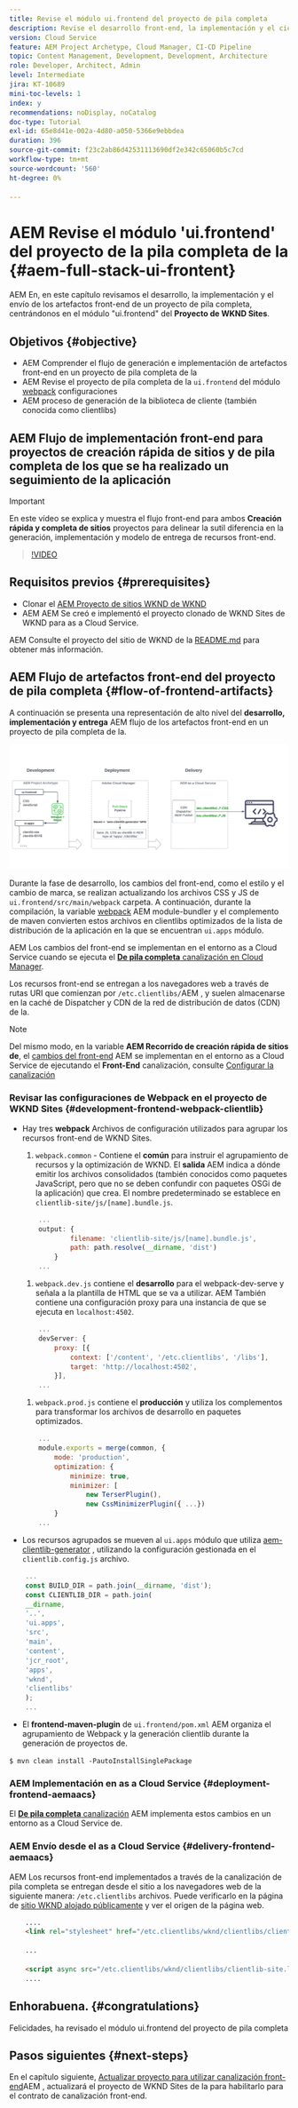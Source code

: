 ```yaml
---
title: Revise el módulo ui.frontend del proyecto de pila completa
description: Revise el desarrollo front-end, la implementación y el ciclo de vida de entrega de un proyecto de AEM Sites full-stack basado en Maven.
version: Cloud Service
feature: AEM Project Archetype, Cloud Manager, CI-CD Pipeline
topic: Content Management, Development, Development, Architecture
role: Developer, Architect, Admin
level: Intermediate
jira: KT-10689
mini-toc-levels: 1
index: y
recommendations: noDisplay, noCatalog
doc-type: Tutorial
exl-id: 65e8d41e-002a-4d80-a050-5366e9ebbdea
duration: 396
source-git-commit: f23c2ab86d42531113690df2e342c65060b5c7cd
workflow-type: tm+mt
source-wordcount: '560'
ht-degree: 0%

---
```


# AEM Revise el módulo &#39;ui.frontend&#39; del proyecto de la pila completa de la {#aem-full-stack-ui-frontent}

AEM En, en este capítulo revisamos el desarrollo, la implementación y el envío de los artefactos front-end de un proyecto de pila completa, centrándonos en el módulo &quot;ui.frontend&quot; del __Proyecto de WKND Sites__.


## Objetivos {#objective}

* AEM Comprender el flujo de generación e implementación de artefactos front-end en un proyecto de pila completa de la
* AEM Revise el proyecto de pila completa de la `ui.frontend` del módulo [webpack](https://webpack.js.org/) configuraciones
* AEM proceso de generación de la biblioteca de cliente (también conocida como clientlibs)

## AEM Flujo de implementación front-end para proyectos de creación rápida de sitios y de pila completa de los que se ha realizado un seguimiento de la aplicación

>[!IMPORTANT]
>
>En este vídeo se explica y muestra el flujo front-end para ambos **Creación rápida y completa de sitios** proyectos para delinear la sutil diferencia en la generación, implementación y modelo de entrega de recursos front-end.

>[!VIDEO](https://video.tv.adobe.com/v/3409344?quality=12&learn=on)

## Requisitos previos {#prerequisites}


* Clonar el [AEM Proyecto de sitios WKND de WKND](https://github.com/adobe/aem-guides-wknd)
* AEM AEM Se creó e implementó el proyecto clonado de WKND Sites de WKND para as a Cloud Service.

AEM Consulte el proyecto del sitio de WKND de la [README.md](https://github.com/adobe/aem-guides-wknd/blob/main/README.md) para obtener más información.

## AEM Flujo de artefactos front-end del proyecto de pila completa {#flow-of-frontend-artifacts}

A continuación se presenta una representación de alto nivel del __desarrollo, implementación y entrega__ AEM flujo de los artefactos front-end en un proyecto de pila completa de la.

![Desarrollo, implementación y entrega de artefactos front-end](assets/Dev-Deploy-Delivery-AEM-Project.png)


Durante la fase de desarrollo, los cambios del front-end, como el estilo y el cambio de marca, se realizan actualizando los archivos CSS y JS de `ui.frontend/src/main/webpack` carpeta. A continuación, durante la compilación, la variable [webpack](https://webpack.js.org/) AEM module-bundler y el complemento de maven convierten estos archivos en clientlibs optimizados de la lista de distribución de la aplicación en la que se encuentran `ui.apps` módulo.

AEM Los cambios del front-end se implementan en el entorno as a Cloud Service cuando se ejecuta el [__De pila completa__ canalización en Cloud Manager](https://experienceleague.adobe.com/docs/experience-manager-cloud-service/content/implementing/using-cloud-manager/cicd-pipelines/introduction-ci-cd-pipelines.html).

Los recursos front-end se entregan a los navegadores web a través de rutas URI que comienzan por `/etc.clientlibs/`AEM , y suelen almacenarse en la caché de Dispatcher y CDN de la red de distribución de datos (CDN) de la.


>[!NOTE]
>
> Del mismo modo, en la variable __AEM Recorrido de creación rápida de sitios de__, el [cambios del front-end](https://experienceleague.adobe.com/docs/experience-manager-cloud-service/content/sites/administering/site-creation/quick-site/customize-theme.html) AEM se implementan en el entorno as a Cloud Service de ejecutando el __Front-End__ canalización, consulte [Configurar la canalización](https://experienceleague.adobe.com/docs/experience-manager-cloud-service/content/sites/administering/site-creation/quick-site/pipeline-setup.html)

### Revisar las configuraciones de Webpack en el proyecto de WKND Sites {#development-frontend-webpack-clientlib}

* Hay tres __webpack__ Archivos de configuración utilizados para agrupar los recursos front-end de WKND Sites.

   1. `webpack.common` - Contiene el __común__ para instruir el agrupamiento de recursos y la optimización de WKND. El __salida__ AEM indica a dónde emitir los archivos consolidados (también conocidos como paquetes JavaScript, pero que no se deben confundir con paquetes OSGi de la aplicación) que crea. El nombre predeterminado se establece en `clientlib-site/js/[name].bundle.js`.

  ```javascript
      ...
      output: {
              filename: 'clientlib-site/js/[name].bundle.js',
              path: path.resolve(__dirname, 'dist')
          }
      ...    
  ```

   1. `webpack.dev.js` contiene el __desarrollo__ para el webpack-dev-serve y señala a la plantilla de HTML que se va a utilizar. AEM También contiene una configuración proxy para una instancia de que se ejecuta en `localhost:4502`.

  ```javascript
      ...
      devServer: {
          proxy: [{
              context: ['/content', '/etc.clientlibs', '/libs'],
              target: 'http://localhost:4502',
          }],
      ...    
  ```

   1. `webpack.prod.js` contiene el __producción__ y utiliza los complementos para transformar los archivos de desarrollo en paquetes optimizados.

  ```javascript
      ...
      module.exports = merge(common, {
          mode: 'production',
          optimization: {
              minimize: true,
              minimizer: [
                  new TerserPlugin(),
                  new CssMinimizerPlugin({ ...})
          }
      ...    
  ```


* Los recursos agrupados se mueven al `ui.apps` módulo que utiliza [aem-clientlib-generator](https://www.npmjs.com/package/aem-clientlib-generator) , utilizando la configuración gestionada en el `clientlib.config.js` archivo.

```javascript
    ...
    const BUILD_DIR = path.join(__dirname, 'dist');
    const CLIENTLIB_DIR = path.join(
    __dirname,
    '..',
    'ui.apps',
    'src',
    'main',
    'content',
    'jcr_root',
    'apps',
    'wknd',
    'clientlibs'
    );
    ...
```

* El __frontend-maven-plugin__ de `ui.frontend/pom.xml` AEM organiza el agrupamiento de Webpack y la generación clientlib durante la generación de proyectos de.

`$ mvn clean install -PautoInstallSinglePackage`

### AEM Implementación en as a Cloud Service {#deployment-frontend-aemaacs}

El [__De pila completa__ canalización](https://experienceleague.adobe.com/docs/experience-manager-cloud-service/content/implementing/using-cloud-manager/cicd-pipelines/introduction-ci-cd-pipelines.html?#full-stack-pipeline) AEM implementa estos cambios en un entorno as a Cloud Service de.


### AEM Envío desde el as a Cloud Service {#delivery-frontend-aemaacs}

AEM Los recursos front-end implementados a través de la canalización de pila completa se entregan desde el sitio a los navegadores web de la siguiente manera: `/etc.clientlibs` archivos. Puede verificarlo en la página de [sitio WKND alojado públicamente](https://wknd.site/content/wknd/us/en.html) y ver el origen de la página web.

```html
    ....
    <link rel="stylesheet" href="/etc.clientlibs/wknd/clientlibs/clientlib-site.lc-181cd4102f7f49aa30eea548a7715c31-lc.min.css" type="text/css">

    ...

    <script async src="/etc.clientlibs/wknd/clientlibs/clientlib-site.lc-d4e7c03fe5c6a405a23b3ca1cc3dcd3d-lc.min.js"></script>
    ....
```

## Enhorabuena. {#congratulations}

Felicidades, ha revisado el módulo ui.frontend del proyecto de pila completa

## Pasos siguientes {#next-steps}

En el capítulo siguiente, [Actualizar proyecto para utilizar canalización front-end](update-project.md)AEM , actualizará el proyecto de WKND Sites de la para habilitarlo para el contrato de canalización front-end.

